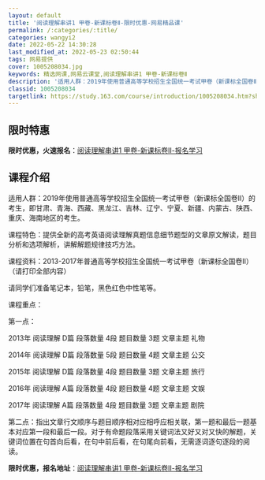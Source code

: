 ```yaml
---
layout: default
title: '阅读理解串讲1 甲卷-新课标卷Ⅱ-限时优惠-网易精品课'
permalink: /:categories/:title/
categories: wangyi2
date: 2022-05-22 14:30:28
last_modified_at: 2022-05-23 02:50:44
tags: 网易提供
cover: 1005208034.jpg
keywords: 精选网课,网易云课堂,阅读理解串讲1 甲卷-新课标卷Ⅱ
description: '适用人群：2019年使用普通高等学校招生全国统一考试甲卷（新课标全国卷Ⅱ）的考生，即甘肃、青海、西藏、黑龙江、吉林、辽宁'
classid: 1005208034
targetlink: https://study.163.com/course/introduction/1005208034.htm?share=1&shareId=1025206652&utm_campaign=share&utm_medium=iphoneShare&utm_source=&utm_u=1025206652
---
```


## 限时特惠

**限时优惠，火速报名**：[阅读理解串讲1 甲卷-新课标卷Ⅱ-报名学习](https://study.163.com/course/introduction/1005208034.htm?share=1&shareId=1025206652&utm_campaign=share&utm_medium=iphoneShare&utm_source=&utm_u=1025206652)

## 课程介绍

适用人群：2019年使用普通高等学校招生全国统一考试甲卷（新课标全国卷Ⅱ）的考生，即甘肃、青海、西藏、黑龙江、吉林、辽宁、宁夏、新疆、内蒙古、陕西、重庆、海南地区的考生。 

课程特色：提供全新的高考英语阅读理解真题信息细节题型的文章原文解读，题目分析和选项解析，讲解解题规律技巧方法。 

课程资料：2013-2017年普通高等学校招生全国统一考试甲卷（新课标全国卷Ⅱ）（请打印全部内容）  

请同学们准备笔记本，铅笔，黑色红色中性笔等。  

课程重点：          

第一点：

2013年 阅读理解 D篇 段落数量 4段 题目数量 3题 文章主题 礼物 

2014年 阅读理解 D篇 段落数量 5段 题目数量 4题 文章主题 公交 

2015年 阅读理解 D篇 段落数量 4段 题目数量 3题 文章主题 旅行 

2016年 阅读理解 A篇 段落数量 4段 题目数量 4题 文章主题 文娱 

2017年 阅读理解 A篇 段落数量 4段 题目数量 3题 文章主题 剧院 

第二点：指出文章行文顺序与题目顺序相对应相呼应相关联，第一题和最后一题基本对应第一段和最后一段。对于有命题段落采用关键词法又好又对又快的解题，关键词位置在句首向后看，在句中前后看，在句尾向前看，无需逐词逐句逐段的阅读。

**限时优惠，报名地址**：[阅读理解串讲1 甲卷-新课标卷Ⅱ-报名学习](https://study.163.com/course/introduction/1005208034.htm?share=1&shareId=1025206652&utm_campaign=share&utm_medium=iphoneShare&utm_source=&utm_u=1025206652)

